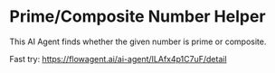 # Prime/Composite Number Helper

This AI Agent finds whether the given number is prime or composite.

Fast try: https://flowagent.ai/ai-agent/ILAfx4p1C7uF/detail

